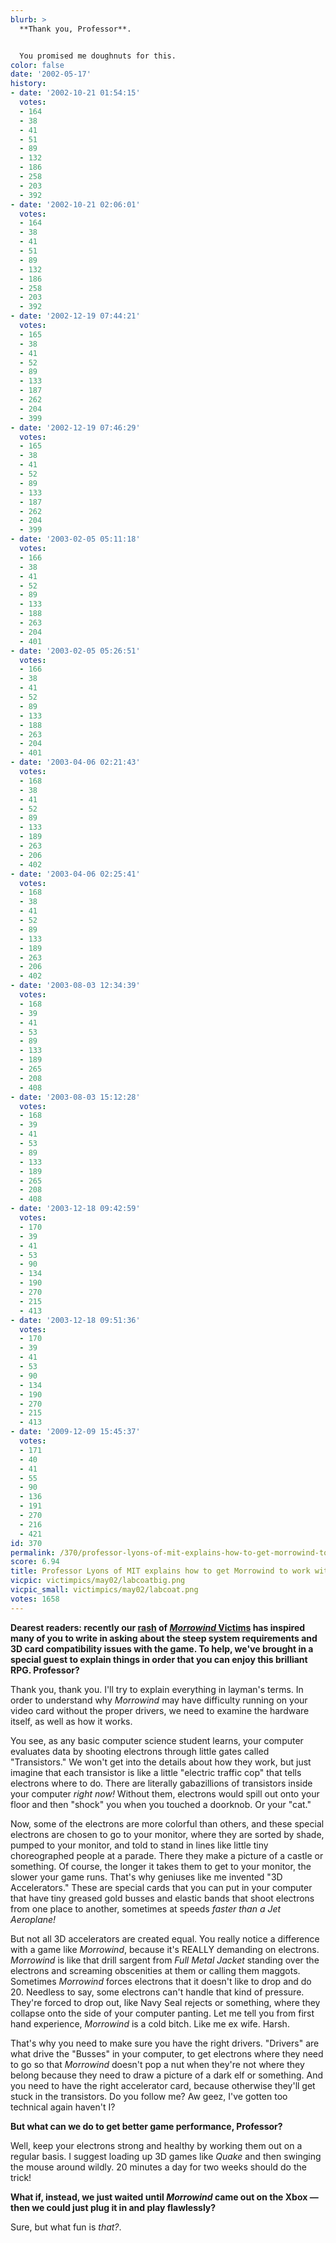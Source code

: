 ```yaml
---
blurb: >
  **Thank you, Professor**.


  You promised me doughnuts for this.
color: false
date: '2002-05-17'
history:
- date: '2002-10-21 01:54:15'
  votes:
  - 164
  - 38
  - 41
  - 51
  - 89
  - 132
  - 186
  - 258
  - 203
  - 392
- date: '2002-10-21 02:06:01'
  votes:
  - 164
  - 38
  - 41
  - 51
  - 89
  - 132
  - 186
  - 258
  - 203
  - 392
- date: '2002-12-19 07:44:21'
  votes:
  - 165
  - 38
  - 41
  - 52
  - 89
  - 133
  - 187
  - 262
  - 204
  - 399
- date: '2002-12-19 07:46:29'
  votes:
  - 165
  - 38
  - 41
  - 52
  - 89
  - 133
  - 187
  - 262
  - 204
  - 399
- date: '2003-02-05 05:11:18'
  votes:
  - 166
  - 38
  - 41
  - 52
  - 89
  - 133
  - 188
  - 263
  - 204
  - 401
- date: '2003-02-05 05:26:51'
  votes:
  - 166
  - 38
  - 41
  - 52
  - 89
  - 133
  - 188
  - 263
  - 204
  - 401
- date: '2003-04-06 02:21:43'
  votes:
  - 168
  - 38
  - 41
  - 52
  - 89
  - 133
  - 189
  - 263
  - 206
  - 402
- date: '2003-04-06 02:25:41'
  votes:
  - 168
  - 38
  - 41
  - 52
  - 89
  - 133
  - 189
  - 263
  - 206
  - 402
- date: '2003-08-03 12:34:39'
  votes:
  - 168
  - 39
  - 41
  - 53
  - 89
  - 133
  - 189
  - 265
  - 208
  - 408
- date: '2003-08-03 15:12:28'
  votes:
  - 168
  - 39
  - 41
  - 53
  - 89
  - 133
  - 189
  - 265
  - 208
  - 408
- date: '2003-12-18 09:42:59'
  votes:
  - 170
  - 39
  - 41
  - 53
  - 90
  - 134
  - 190
  - 270
  - 215
  - 413
- date: '2003-12-18 09:51:36'
  votes:
  - 170
  - 39
  - 41
  - 53
  - 90
  - 134
  - 190
  - 270
  - 215
  - 413
- date: '2009-12-09 15:45:37'
  votes:
  - 171
  - 40
  - 41
  - 55
  - 90
  - 136
  - 191
  - 270
  - 216
  - 421
id: 370
permalink: /370/professor-lyons-of-mit-explains-how-to-get-morrowind-to-work-with-your-3d-card/
score: 6.94
title: Professor Lyons of MIT explains how to get Morrowind to work with your 3D card
vicpic: victimpics/may02/labcoatbig.png
vicpic_small: victimpics/may02/labcoat.png
votes: 1658
---
```


**Dearest readers: recently our [rash](@/victim/367.md) of
[*Morrowind* Victims](@/victim/363.md) has inspired many of you to
write in asking about the steep system requirements and 3D card
compatibility issues with the game. To help, we've brought in a special
guest to explain things in order that you can enjoy this brilliant RPG.
Professor?**

Thank you, thank you. I'll try to explain everything in layman's terms.
In order to understand why *Morrowind* may have difficulty running on
your video card without the proper drivers, we need to examine the
hardware itself, as well as how it works.

You see, as any basic computer science student learns, your computer
evaluates data by shooting electrons through little gates called
"Transistors." We won't get into the details about how they work, but
just imagine that each transistor is like a little "electric traffic
cop" that tells electrons where to do. There are literally gabazillions
of transistors inside your computer *right now!* Without them, electrons
would spill out onto your floor and then "shock" you when you touched a
doorknob. Or your "cat."

Now, some of the electrons are more colorful than others, and these
special electrons are chosen to go to your monitor, where they are
sorted by shade, pumped to your monitor, and told to stand in lines like
little tiny choreographed people at a parade. There they make a picture
of a castle or something. Of course, the longer it takes them to get to
your monitor, the slower your game runs. That's why geniuses like me
invented "3D Accelerators." These are special cards that you can put in
your computer that have tiny greased gold busses and elastic bands that
shoot electrons from one place to another, sometimes at speeds *faster
than a Jet Aeroplane!*

But not all 3D accelerators are created equal. You really notice a
difference with a game like *Morrowind*, because it's REALLY demanding
on electrons. *Morrowind* is like that drill sargent from *Full Metal
Jacket* standing over the electrons and screaming obscenities at them or
calling them maggots. Sometimes *Morrowind* forces electrons that it
doesn't like to drop and do 20. Needless to say, some electrons can't
handle that kind of pressure. They're forced to drop out, like Navy Seal
rejects or something, where they collapse onto the side of your computer
panting. Let me tell you from first hand experience, *Morrowind* is a
cold bitch. Like me ex wife. Harsh.

That's why you need to make sure you have the right drivers. "Drivers"
are what drive the "Busses" in your computer, to get electrons where
they need to go so that *Morrowind* doesn't pop a nut when they're not
where they belong because they need to draw a picture of a dark elf or
something. And you need to have the right accelerator card, because
otherwise they'll get stuck in the transistors. Do you follow me? Aw
geez, I've gotten too technical again haven't I?

**But what can we do to get better game performance, Professor?**

Well, keep your electrons strong and healthy by working them out on a
regular basis. I suggest loading up 3D games like *Quake* and then
swinging the mouse around wildly. 20 minutes a day for two weeks should
do the trick!

**What if, instead, we just waited until *Morrowind* came out on the
Xbox — then we could just plug it in and play flawlessly?**

Sure, but what fun is *that?*.